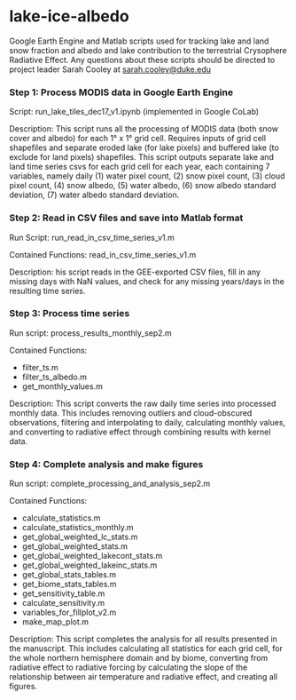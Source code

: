 # lake-ice-albedo
Google Earth Engine and Matlab scripts used for tracking lake and land snow fraction and albedo and lake contribution to the terrestrial Crysophere Radiative Effect. Any questions about these scripts should be directed to project leader Sarah Cooley at sarah.cooley@duke.edu 

### **Step 1: Process MODIS data in Google Earth Engine**

Script: run\_lake\_tiles\_dec17\_v1.ipynb (implemented in Google CoLab)

Description: This script runs all the processing of MODIS data (both snow cover and albedo) for each 1° x 1° grid cell. Requires inputs of grid cell shapefiles and separate eroded lake (for lake pixels) and buffered lake (to exclude for land pixels) shapefiles. This script outputs separate lake and land time series csvs for each grid cell for each year, each containing 7 variables, namely daily (1) water pixel count, (2) snow pixel count, (3) cloud pixel count, (4) snow albedo, (5) water albedo, (6) snow albedo standard deviation, (7) water albedo standard deviation.  

### **Step 2: Read in CSV files and save into Matlab format**

Run Script: run\_read\_in\_csv\_time\_series\_v1.m

Contained Functions: read\_in\_csv\_time\_series\_v1.m

Description: his script reads in the GEE-exported CSV files, fill in any missing days with NaN values, and check for any missing years/days in the resulting time series. 

### **Step 3: Process time series**

Run script: process\_results\_monthly\_sep2.m

Contained Functions:

* filter\_ts.m
* filter\_ts_albedo.m
* get\_monthly\_values.m

Description: This script converts the raw daily time series into processed monthly data. This includes removing outliers and cloud-obscured observations, filtering and interpolating to daily, calculating monthly values, and converting to radiative effect through combining results with kernel data. 

### **Step 4: Complete analysis and make figures**

Run script: complete\_processing\_and\_analysis\_sep2.m

Contained Functions:

* calculate\_statistics.m 
* calculate\_statistics\_monthly.m
* get\_global\_weighted\_lc\_stats.m
* get\_global\_weighted\_stats.m
* get\_global\_weighted\_lakecont\_stats.m
* get\_global\_weighted\_lakeinc\_stats.m
* get\_global\_stats\_tables.m
* get\_biome\_stats\_tables.m
* get\_sensitivity\_table.m
* calculate\_sensitivity.m
* variables\_for\_fillplot\_v2.m
* make\_map\_plot.m

Description: This script completes the analysis for all results presented in the manuscript. This includes calculating all statistics for each grid cell, for the whole northern hemisphere domain and by biome, converting from radiative effect to radiative forcing by calculating the slope of the relationship between air temperature and radiative effect, and creating all figures.  
